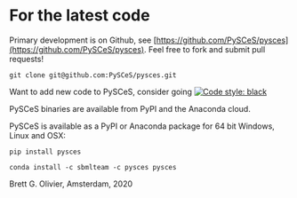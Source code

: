 # For the latest code

Primary development is on Github, see [https://github.com/PySCeS/pysces](https://github.com/PySCeS/pysces). Feel free to fork and submit pull requests!

```
git clone git@github.com:PySCeS/pysces.git
```

Want to add new code to PySCeS, consider going [![Code style: black](https://img.shields.io/badge/code%20style-black-000000.svg)](https://github.com/psf/black)


PySCeS binaries are available from PyPI and the Anaconda cloud.


PySCeS is available as a PyPI or Anaconda package for 64 bit Windows, Linux and OSX:

```
pip install pysces
```


```
conda install -c sbmlteam -c pysces pysces
```

Brett G. Olivier, Amsterdam, 2020